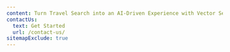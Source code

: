 ```yaml
---
content: Turn Travel Search into an AI-Driven Experience with Vector Search
contactUs:
  text: Get Started
  url: /contact-us/
sitemapExclude: true
---
```

